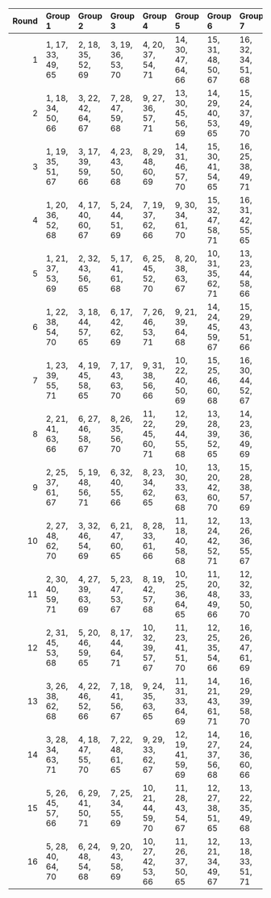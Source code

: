 |   Round | Group 1           | Group 2           | Group 3           | Group 4            | Group 5            | Group 6            | Group 7            | Group 8       | Group 9       | Group 10      | Group 11      | Group 12       | Group 13       | Group 14       | Group 15       | Group 16       |
|--------:|:------------------|:------------------|:------------------|:-------------------|:-------------------|:-------------------|:-------------------|:--------------|:--------------|:--------------|:--------------|:---------------|:---------------|:---------------|:---------------|:---------------|
|       1 | 1, 17, 33, 49, 65 | 2, 18, 35, 52, 69 | 3, 19, 36, 53, 70 | 4, 20, 37, 54, 71  | 14, 30, 47, 64, 66 | 15, 31, 48, 50, 67 | 16, 32, 34, 51, 68 | 5, 21, 38, 55 | 6, 22, 39, 56 | 7, 23, 40, 57 | 8, 24, 41, 58 | 9, 25, 42, 59  | 10, 26, 43, 60 | 11, 27, 44, 61 | 12, 28, 45, 62 | 13, 29, 46, 63 |
|       2 | 1, 18, 34, 50, 66 | 3, 22, 42, 64, 67 | 7, 28, 47, 59, 68 | 9, 27, 36, 57, 71  | 13, 30, 45, 56, 69 | 14, 29, 40, 53, 65 | 15, 24, 37, 49, 70 | 2, 17, 38, 58 | 4, 26, 48, 51 | 5, 32, 35, 60 | 6, 19, 44, 63 | 8, 31, 43, 52  | 10, 20, 41, 55 | 11, 25, 39, 62 | 12, 23, 46, 61 | 16, 21, 33, 54 |
|       3 | 1, 19, 35, 51, 67 | 3, 17, 39, 59, 66 | 4, 23, 43, 50, 68 | 8, 29, 48, 60, 69  | 14, 31, 46, 57, 70 | 15, 30, 41, 54, 65 | 16, 25, 38, 49, 71 | 2, 22, 33, 55 | 5, 27, 34, 52 | 6, 18, 36, 61 | 7, 20, 45, 64 | 9, 32, 44, 53  | 10, 28, 37, 58 | 11, 21, 42, 56 | 12, 26, 40, 63 | 13, 24, 47, 62 |
|       4 | 1, 20, 36, 52, 68 | 4, 17, 40, 60, 67 | 5, 24, 44, 51, 69 | 7, 19, 37, 62, 66  | 9, 30, 34, 61, 70  | 15, 32, 47, 58, 71 | 16, 31, 42, 55, 65 | 2, 26, 39, 49 | 3, 23, 33, 56 | 6, 28, 35, 53 | 8, 21, 46, 50 | 10, 18, 45, 54 | 11, 29, 38, 59 | 12, 22, 43, 57 | 13, 27, 41, 64 | 14, 25, 48, 63 |
|       5 | 1, 21, 37, 53, 69 | 2, 32, 43, 56, 65 | 5, 17, 41, 61, 68 | 6, 25, 45, 52, 70  | 8, 20, 38, 63, 67  | 10, 31, 35, 62, 71 | 13, 23, 44, 58, 66 | 3, 27, 40, 49 | 4, 24, 33, 57 | 7, 29, 36, 54 | 9, 22, 47, 51 | 11, 19, 46, 55 | 12, 30, 39, 60 | 14, 28, 42, 50 | 15, 26, 34, 64 | 16, 18, 48, 59 |
|       6 | 1, 22, 38, 54, 70 | 3, 18, 44, 57, 65 | 6, 17, 42, 62, 69 | 7, 26, 46, 53, 71  | 9, 21, 39, 64, 68  | 14, 24, 45, 59, 67 | 15, 29, 43, 51, 66 | 2, 19, 34, 60 | 4, 28, 41, 49 | 5, 25, 33, 58 | 8, 30, 37, 55 | 10, 23, 48, 52 | 11, 32, 36, 63 | 12, 20, 47, 56 | 13, 31, 40, 61 | 16, 27, 35, 50 |
|       7 | 1, 23, 39, 55, 71 | 4, 19, 45, 58, 65 | 7, 17, 43, 63, 70 | 9, 31, 38, 56, 66  | 10, 22, 40, 50, 69 | 15, 25, 46, 60, 68 | 16, 30, 44, 52, 67 | 2, 28, 36, 51 | 3, 20, 35, 61 | 5, 29, 42, 49 | 6, 26, 33, 59 | 8, 27, 47, 54  | 11, 24, 34, 53 | 12, 18, 37, 64 | 13, 21, 48, 57 | 14, 32, 41, 62 |
|       8 | 2, 21, 41, 63, 66 | 6, 27, 46, 58, 67 | 8, 26, 35, 56, 70 | 11, 22, 45, 60, 71 | 12, 29, 44, 55, 68 | 13, 28, 39, 52, 65 | 14, 23, 36, 49, 69 | 1, 32, 48, 64 | 3, 25, 47, 50 | 4, 31, 34, 59 | 5, 18, 43, 62 | 7, 30, 42, 51  | 9, 19, 40, 54  | 10, 24, 38, 61 | 15, 20, 33, 53 | 16, 17, 37, 57 |
|       9 | 2, 25, 37, 61, 67 | 5, 19, 48, 56, 71 | 6, 32, 40, 55, 66 | 8, 23, 34, 62, 65  | 10, 30, 33, 63, 68 | 13, 20, 42, 60, 70 | 15, 28, 38, 57, 69 | 1, 27, 43, 59 | 3, 21, 45, 51 | 4, 29, 35, 64 | 7, 24, 39, 50 | 9, 18, 46, 49  | 11, 17, 47, 52 | 12, 31, 36, 58 | 14, 26, 44, 54 | 16, 22, 41, 53 |
|      10 | 2, 27, 48, 62, 70 | 3, 32, 46, 54, 69 | 6, 21, 47, 60, 65 | 8, 28, 33, 61, 66  | 11, 18, 40, 58, 68 | 12, 24, 42, 52, 71 | 13, 26, 36, 55, 67 | 1, 25, 41, 57 | 4, 30, 38, 53 | 5, 22, 37, 63 | 7, 31, 44, 49 | 9, 17, 45, 50  | 10, 29, 34, 56 | 14, 20, 39, 51 | 15, 23, 35, 59 | 16, 19, 43, 64 |
|      11 | 2, 30, 40, 59, 71 | 4, 27, 39, 63, 69 | 5, 23, 47, 53, 67 | 8, 19, 42, 57, 68  | 10, 25, 36, 64, 65 | 11, 20, 48, 49, 66 | 12, 32, 33, 50, 70 | 1, 29, 45, 61 | 3, 24, 43, 55 | 6, 31, 37, 51 | 7, 21, 35, 58 | 9, 26, 41, 52  | 13, 17, 34, 54 | 14, 18, 38, 60 | 15, 22, 44, 62 | 16, 28, 46, 56 |
|      12 | 2, 31, 45, 53, 68 | 5, 20, 46, 59, 65 | 8, 17, 44, 64, 71 | 10, 32, 39, 57, 67 | 11, 23, 41, 51, 70 | 12, 25, 35, 54, 66 | 16, 26, 47, 61, 69 | 1, 24, 40, 56 | 3, 29, 37, 52 | 4, 21, 36, 62 | 6, 30, 43, 49 | 7, 27, 33, 60  | 9, 28, 48, 55  | 13, 19, 38, 50 | 14, 22, 34, 58 | 15, 18, 42, 63 |
|      13 | 3, 26, 38, 62, 68 | 4, 22, 46, 52, 66 | 7, 18, 41, 56, 67 | 9, 24, 35, 63, 65  | 11, 31, 33, 64, 69 | 14, 21, 43, 61, 71 | 16, 29, 39, 58, 70 | 1, 28, 44, 60 | 2, 23, 42, 54 | 5, 30, 36, 50 | 6, 20, 34, 57 | 8, 25, 40, 51  | 10, 19, 47, 49 | 12, 17, 48, 53 | 13, 32, 37, 59 | 15, 27, 45, 55 |
|      14 | 3, 28, 34, 63, 71 | 4, 18, 47, 55, 70 | 7, 22, 48, 61, 65 | 9, 29, 33, 62, 67  | 12, 19, 41, 59, 69 | 14, 27, 37, 56, 68 | 16, 24, 36, 60, 66 | 1, 26, 42, 58 | 2, 20, 44, 50 | 5, 31, 39, 54 | 6, 23, 38, 64 | 8, 32, 45, 49  | 10, 17, 46, 51 | 11, 30, 35, 57 | 13, 25, 43, 53 | 15, 21, 40, 52 |
|      15 | 5, 26, 45, 57, 66 | 6, 29, 41, 50, 71 | 7, 25, 34, 55, 69 | 10, 21, 44, 59, 70 | 11, 28, 43, 54, 67 | 12, 27, 38, 51, 65 | 13, 22, 35, 49, 68 | 1, 31, 47, 63 | 2, 24, 46, 64 | 3, 30, 48, 58 | 4, 32, 42, 61 | 8, 18, 39, 53  | 9, 23, 37, 60  | 14, 19, 33, 52 | 15, 17, 36, 56 | 16, 20, 40, 62 |
|      16 | 5, 28, 40, 64, 70 | 6, 24, 48, 54, 68 | 9, 20, 43, 58, 69 | 10, 27, 42, 53, 66 | 11, 26, 37, 50, 65 | 12, 21, 34, 49, 67 | 13, 18, 33, 51, 71 | 1, 30, 46, 62 | 2, 29, 47, 57 | 3, 31, 41, 60 | 4, 25, 44, 56 | 7, 32, 38, 52  | 8, 22, 36, 59  | 14, 17, 35, 55 | 15, 19, 39, 61 | 16, 23, 45, 63 |